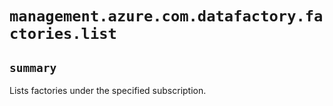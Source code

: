 # `management.azure.com.datafactory.factories.list`

## `summary`
Lists factories under the specified subscription.


